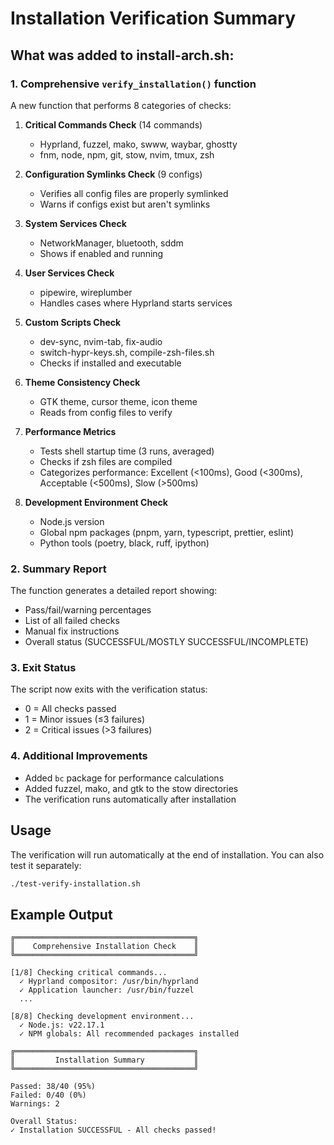 # Installation Verification Summary

## What was added to install-arch.sh:

### 1. Comprehensive `verify_installation()` function
A new function that performs 8 categories of checks:

1. **Critical Commands Check** (14 commands)
   - Hyprland, fuzzel, mako, swww, waybar, ghostty
   - fnm, node, npm, git, stow, nvim, tmux, zsh

2. **Configuration Symlinks Check** (9 configs)
   - Verifies all config files are properly symlinked
   - Warns if configs exist but aren't symlinks

3. **System Services Check**
   - NetworkManager, bluetooth, sddm
   - Shows if enabled and running

4. **User Services Check**
   - pipewire, wireplumber
   - Handles cases where Hyprland starts services

5. **Custom Scripts Check**
   - dev-sync, nvim-tab, fix-audio
   - switch-hypr-keys.sh, compile-zsh-files.sh
   - Checks if installed and executable

6. **Theme Consistency Check**
   - GTK theme, cursor theme, icon theme
   - Reads from config files to verify

7. **Performance Metrics**
   - Tests shell startup time (3 runs, averaged)
   - Checks if zsh files are compiled
   - Categorizes performance: Excellent (<100ms), Good (<300ms), Acceptable (<500ms), Slow (>500ms)

8. **Development Environment Check**
   - Node.js version
   - Global npm packages (pnpm, yarn, typescript, prettier, eslint)
   - Python tools (poetry, black, ruff, ipython)

### 2. Summary Report
The function generates a detailed report showing:
- Pass/fail/warning percentages
- List of all failed checks
- Manual fix instructions
- Overall status (SUCCESSFUL/MOSTLY SUCCESSFUL/INCOMPLETE)

### 3. Exit Status
The script now exits with the verification status:
- 0 = All checks passed
- 1 = Minor issues (≤3 failures)
- 2 = Critical issues (>3 failures)

### 4. Additional Improvements
- Added `bc` package for performance calculations
- Added fuzzel, mako, and gtk to the stow directories
- The verification runs automatically after installation

## Usage
The verification will run automatically at the end of installation. You can also test it separately:

```bash
./test-verify-installation.sh
```

## Example Output
```
╔════════════════════════════════════════╗
║    Comprehensive Installation Check    ║
╚════════════════════════════════════════╝

[1/8] Checking critical commands...
  ✓ Hyprland compositor: /usr/bin/hyprland
  ✓ Application launcher: /usr/bin/fuzzel
  ...

[8/8] Checking development environment...
  ✓ Node.js: v22.17.1
  ✓ NPM globals: All recommended packages installed

╔════════════════════════════════════════╗
║         Installation Summary           ║
╚════════════════════════════════════════╝

Passed: 38/40 (95%)
Failed: 0/40 (0%)
Warnings: 2

Overall Status:
✓ Installation SUCCESSFUL - All checks passed!
```